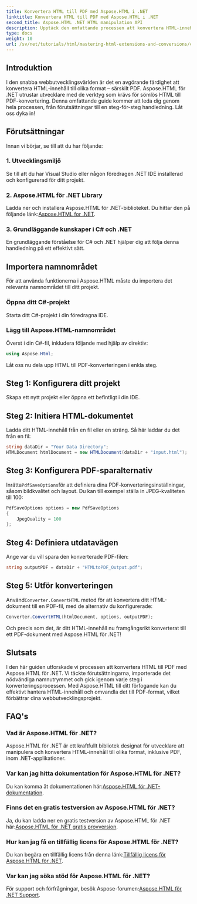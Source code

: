 ```yaml
---
title: Konvertera HTML till PDF med Aspose.HTML i .NET
linktitle: Konvertera HTML till PDF med Aspose.HTML i .NET
second_title: Aspose.HTML .NET HTML manipulation API
description: Upptäck den omfattande processen att konvertera HTML-innehåll till PDF med det kraftfulla Aspose.HTML for .NET-biblioteket. Den här guiden ger utvecklare tydliga.
type: docs
weight: 10
url: /sv/net/tutorials/html/mastering-html-extensions-and-conversions/converting-html-to-pdf/
---
```

## Introduktion

I den snabba webbutvecklingsvärlden är det en avgörande färdighet att konvertera HTML-innehåll till olika format – särskilt PDF. Aspose.HTML för .NET utrustar utvecklare med de verktyg som krävs för sömlös HTML till PDF-konvertering. Denna omfattande guide kommer att leda dig genom hela processen, från förutsättningar till en steg-för-steg handledning. Låt oss dyka in!

## Förutsättningar

Innan vi börjar, se till att du har följande:

### 1. Utvecklingsmiljö
Se till att du har Visual Studio eller någon föredragen .NET IDE installerad och konfigurerad för ditt projekt.

### 2. Aspose.HTML för .NET Library
Ladda ner och installera Aspose.HTML för .NET-biblioteket. Du hittar den på följande länk:[Aspose.HTML for .NET](https://releases.aspose.com/html/net/).

### 3. Grundläggande kunskaper i C# och .NET
En grundläggande förståelse för C# och .NET hjälper dig att följa denna handledning på ett effektivt sätt.

## Importera namnområdet

För att använda funktionerna i Aspose.HTML måste du importera det relevanta namnområdet till ditt projekt.

### Öppna ditt C#-projekt
Starta ditt C#-projekt i din föredragna IDE.

### Lägg till Aspose.HTML-namnområdet
Överst i din C#-fil, inkludera följande med hjälp av direktiv:

```csharp
using Aspose.Html;
```

Låt oss nu dela upp HTML till PDF-konverteringen i enkla steg.

## Steg 1: Konfigurera ditt projekt
Skapa ett nytt projekt eller öppna ett befintligt i din IDE.

## Steg 2: Initiera HTML-dokumentet
Ladda ditt HTML-innehåll från en fil eller en sträng. Så här laddar du det från en fil:

```csharp
string dataDir = "Your Data Directory";
HTMLDocument htmlDocument = new HTMLDocument(dataDir + "input.html");
```

## Steg 3: Konfigurera PDF-sparalternativ
 Inrätta`PdfSaveOptions`för att definiera dina PDF-konverteringsinställningar, såsom bildkvalitet och layout. Du kan till exempel ställa in JPEG-kvaliteten till 100:

```csharp
PdfSaveOptions options = new PdfSaveOptions
{
    JpegQuality = 100
};
```

## Steg 4: Definiera utdatavägen
Ange var du vill spara den konverterade PDF-filen:

```csharp
string outputPDF = dataDir + "HTMLtoPDF_Output.pdf";
```

## Steg 5: Utför konverteringen
 Använd`Converter.ConvertHTML` metod för att konvertera ditt HTML-dokument till en PDF-fil, med de alternativ du konfigurerade:

```csharp
Converter.ConvertHTML(htmlDocument, options, outputPDF);
```

Och precis som det, är ditt HTML-innehåll nu framgångsrikt konverterat till ett PDF-dokument med Aspose.HTML för .NET!

## Slutsats

I den här guiden utforskade vi processen att konvertera HTML till PDF med Aspose.HTML för .NET. Vi täckte förutsättningarna, importerade det nödvändiga namnutrymmet och gick igenom varje steg i konverteringsprocessen. Med Aspose.HTML till ditt förfogande kan du effektivt hantera HTML-innehåll och omvandla det till PDF-format, vilket förbättrar dina webbutvecklingsprojekt.

## FAQ's

### Vad är Aspose.HTML för .NET?
Aspose.HTML för .NET är ett kraftfullt bibliotek designat för utvecklare att manipulera och konvertera HTML-innehåll till olika format, inklusive PDF, inom .NET-applikationer.

### Var kan jag hitta dokumentation för Aspose.HTML för .NET?
 Du kan komma åt dokumentationen här:[Aspose.HTML för .NET-dokumentation](https://reference.aspose.com/html/net/).

### Finns det en gratis testversion av Aspose.HTML för .NET?
 Ja, du kan ladda ner en gratis testversion av Aspose.HTML för .NET här:[Aspose.HTML för .NET gratis provversion](https://releases.aspose.com/).

### Hur kan jag få en tillfällig licens för Aspose.HTML för .NET?
 Du kan begära en tillfällig licens från denna länk:[Tillfällig licens för Aspose.HTML för .NET](https://purchase.conholdate.com/temporary-license/).

### Var kan jag söka stöd för Aspose.HTML för .NET?
 För support och förfrågningar, besök Aspose-forumen:[Aspose.HTML för .NET Support](https://forum.aspose.com/).